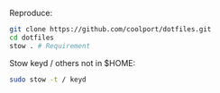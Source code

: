 Reproduce:

```bash
git clone https://github.com/coolport/dotfiles.git
cd dotfiles
stow . # Requirement
```

Stow keyd / others not in $HOME:

```bash
sudo stow -t / keyd
```
